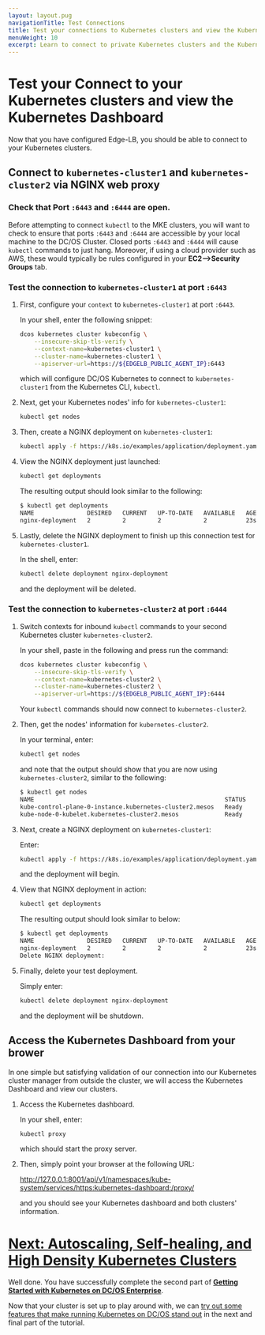 ```yaml
---
layout: layout.pug
navigationTitle: Test Connections
title: Test your connections to Kubernetes clusters and view the Kuberneters Dashboard
menuWeight: 10
excerpt: Learn to connect to private Kubernetes clusters and the Kubernetes dashboard via web proxy
---
```


# Test your Connect to your Kubernetes clusters and view the Kubernetes Dashboard

Now that you have configured Edge-LB, you should be able to connect to your Kubernetes clusters.

## Connect to `kubernetes-cluster1` and `kubernetes-cluster2` via NGINX web proxy


### Check that Port `:6443` and `:6444` are open.

Before attempting to connect `kubectl` to the MKE clusters, you will want to check to ensure that ports `:6443` and `:6444` are accessible by your local machine to the DC/OS Cluster. Closed ports `:6443` and `:6444` will cause `kubectl` commands to just hang. Moreover, if using a cloud provider such as AWS, these would typically be rules configured in your **EC2-->Security Groups** tab.

### Test the connection to `kubernetes-cluster1` at port `:6443`

1. First, configure your `context` to `kubernetes-cluster1` at port `:6443`.

    In your shell, enter the following snippet:

    ```bash
    dcos kubernetes cluster kubeconfig \
        --insecure-skip-tls-verify \
        --context-name=kubernetes-cluster1 \
        --cluster-name=kubernetes-cluster1 \
        --apiserver-url=https://${EDGELB_PUBLIC_AGENT_IP}:6443
    ```

    which will configure DC/OS Kubernetes to connect to `kubernetes-cluster1` from the Kubernetes CLI, `kubectl`.

1. Next, get your Kubernetes nodes' info for `kubernetes-cluster1`:

    ```bash
    kubectl get nodes
    ```

1. Then, create a NGINX deployment on `kubernetes-cluster1`:

    ```bash
    kubectl apply -f https://k8s.io/examples/application/deployment.yaml
    ```

1. View the NGINX deployment just launched:

    ```bash
    kubectl get deployments
    ```

    The resulting output should look similar to the following:

    ```bash
    $ kubectl get deployments
    NAME               DESIRED   CURRENT   UP-TO-DATE   AVAILABLE   AGE
    nginx-deployment   2         2         2            2           23s
    ```

1. Lastly, delete the NGINX deployment to finish up this connection test for `kubernetes-cluster1`.

    In the shell, enter:

    ```bash
    kubectl delete deployment nginx-deployment
    ```

    and the deployment will be deleted.

### Test the connection to `kubernetes-cluster2` at port `:6444`

1. Switch contexts for inbound `kubectl` commands to your second Kubernetes cluster `kubernetes-cluster2`.

    In your shell, paste in the following and press run the command:

    ```bash
    dcos kubernetes cluster kubeconfig \
        --insecure-skip-tls-verify \
        --context-name=kubernetes-cluster2 \
        --cluster-name=kubernetes-cluster2 \
        --apiserver-url=https://${EDGELB_PUBLIC_AGENT_IP}:6444
    ```

    Your `kubectl` commands should now connect to `kubernetes-cluster2`.

1. Then, get the nodes' information for `kubernetes-cluster2`.

    In your terminal, enter:

    ```bash
    kubectl get nodes
    ```

    and note that the output should show that you are now using `kubernetes-cluster2`, similar to the following:

    ```bash
    $ kubectl get nodes
    NAME                                                      STATUS   ROLES    AGE    VERSION
    kube-control-plane-0-instance.kubernetes-cluster2.mesos   Ready    master   145m   v1.12.1
    kube-node-0-kubelet.kubernetes-cluster2.mesos             Ready    <none>   142m   v1.12.1
    ```

1. Next, create a NGINX deployment on `kubernetes-cluster1`:

    Enter:

    ```bash
    kubectl apply -f https://k8s.io/examples/application/deployment.yaml
    ```

    and the deployment will begin.

1. View that NGINX deployment in action:

    ```bash
    kubectl get deployments
    ```

    The resulting output should look similar to below:

    ```bash
    $ kubectl get deployments
    NAME               DESIRED   CURRENT   UP-TO-DATE   AVAILABLE   AGE
    nginx-deployment   2         2         2            2           23s
    Delete NGINX deployment:
    ```

1. Finally, delete your test deployment.

    Simply enter:

    ```bash
    kubectl delete deployment nginx-deployment
    ```

    and the deployment will be shutdown.

## Access the Kubernetes Dashboard from your brower

In one simple but satisfying validation of our connection into our Kubernetes cluster manager from outside the cluster, we will access the Kubernetes Dashboard and view our clusters.

1. Access the Kubernetes dashboard.

    In your shell, enter:

    ```bash
    kubectl proxy
    ```

    which should start the proxy server.

    <!-- better validation here of this step:OUTPUT ^^ -->

1. Then, simply point your browser at the following URL:

    http://127.0.0.1:8001/api/v1/namespaces/kube-system/services/https:kubernetes-dashboard:/proxy/

    and you should see your Kubernetes dashboard and both clusters' information.

    <!-- better validation here of this step:Screenshot ^^ -->

# [Next: Autoscaling, Self-healing, and High Density Kubernetes Clusters]()

Well done. You have successfully complete the second part of [**Getting Started with Kubernetes on DC/OS Enterprise**](services/kubernetes/new/getting-started/).

Now that your cluster is set up to play around with, we can [try out some features that make running Kubernetes on DC/OS stand out]() in the next and final part of the tutorial.

